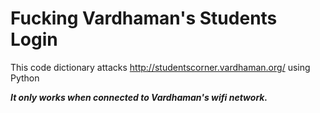 # Fucking Vardhaman's Students Login
This code dictionary attacks http://studentscorner.vardhaman.org/ using Python

***It only works when connected to Vardhaman's wifi network.***
